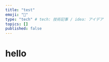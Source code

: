 ```yaml
---
title: "test"
emoji: "🐷"
type: "tech" # tech: 技術記事 / idea: アイデア
topics: []
published: false
---
```

# hello
